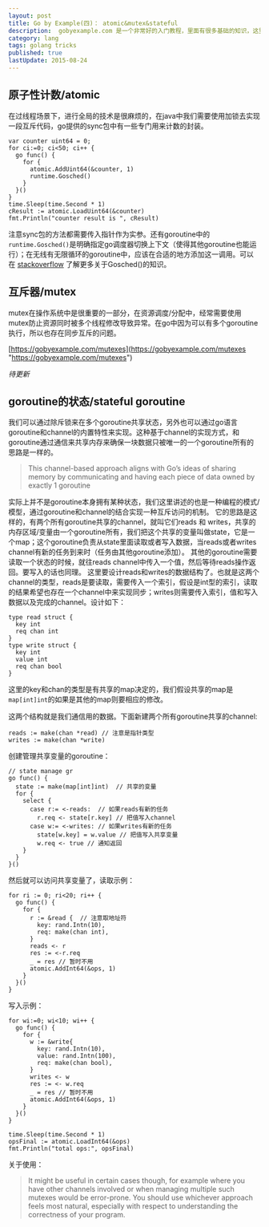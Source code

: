 ```yaml
---
layout: post
title: Go by Example(四)： atomic&mutex&stateful
description:  gobyexample.com 是一个非常好的入门教程，里面有很多基础的知识，这里主要记录一些比较有“新意”的点。这是第三部分。这些笔记记得越来越细了，本来只打算记一些比较有新意的东西的，现在想记就记了。
category: lang
tags: golang tricks
published: true
lastUpdate: 2015-08-24
---
```


## 原子性计数/atomic ##
在过线程场景下，进行全局的技术是很麻烦的，在java中我们需要使用加锁去实现一段互斥代码，go提供的sync包中有一些专门用来计数的封装。

```
var counter uint64 = 0;
for ci:=0; ci<50; ci++ {
  go func() {
    for {
      atomic.AddUint64(&counter, 1)
      runtime.Gosched()
    }
  }()
}
time.Sleep(time.Second * 1)
cResult := atomic.LoadUint64(&counter)
fmt.Println("counter result is ", cResult)
```
注意sync包的方法都需要传入指针作为实参。还有goroutine中的```runtime.Gosched()```是明确指定go调度器切换上下文（使得其他goroutine也能运行）；在无线有无限循环的goroutine中，应该在合适的地方添加这一调用。可以在 [stackoverflow](http://stackoverflow.com/questions/13107958/what-exactly-does-runtime-gosched-do "http://stackoverflow.com/questions/13107958/what-exactly-does-runtime-gosched-do") 了解更多关于Gosched()的知识。

## 互斥器/mutex ##
mutex在操作系统中是很重要的一部分，在资源调度/分配中，经常需要使用mutex防止资源同时被多个线程修改导致异常。在go中因为可以有多个goroutine执行，所以也存在同步互斥的问题。

[https://gobyexample.com/mutexes](https://gobyexample.com/mutexes "https://gobyexample.com/mutexes")

*待更新*

## goroutine的状态/stateful goroutine ##
我们可以通过除斥锁来在多个goroutine共享状态，另外也可以通过go语言goroutine和channel的内置特性来实现。这种基于channel的实现方式，和goroutine通过通信来共享内存来确保一块数据只被唯一的一个goroutine所有的思路是一样的。

> This channel-based approach aligns with Go’s ideas of sharing memory by communicating and having each piece of data owned by exactly 1 goroutine

实际上并不是goroutine本身拥有某种状态，我们这里讲述的也是一种编程的模式/模型，通过goroutine和channel的结合实现一种互斥访问的机制。
它的思路是这样的，有两个所有goroutine共享的channel，就叫它们reads 和 writes，共享的内存区域/变量由一个goroutine所有，我们把这个共享的变量叫做state，它是一个map；这个goroutine负责从state里面读取或者写入数据，当reads或者writes channel有新的任务到来时（任务由其他goroutine添加）。
其他的goroutine需要读取一个状态的时候，就往reads channel中传入一个值，然后等待reads操作返回。要写入的话也同理。
这里要设计reads和writes的数据结构了。也就是这两个channel的类型，reads是要读取，需要传入一个索引，假设是int型的索引，读取的结果希望也存在一个channel中来实现同步；writes则需要传入索引，值和写入数据以及完成的channel。设计如下：

```golang
type read struct {
  key int
  req chan int
}
type write struct {
  key int
  value int
  req chan bool
}
```
这里的key和chan的类型是有共享的map决定的，我们假设共享的map是```map[int]int```的如果是其他的map则要相应的修改。

这两个结构就是我们通信用的数据。下面新建两个所有goroutine共享的channel:

```golang
reads := make(chan *read) // 注意是指针类型
writes := make(chan *write)
```
创建管理共享变量的goroutine：

```
// state manage gr
go func() {
  state := make(map[int]int)  // 共享的变量
  for {
    select {
      case r:= <-reads:  // 如果reads有新的任务
        r.req <- state[r.key] // 把值写入channel
      case w:= <-writes: // 如果writes有新的任务
        state[w.key] = w.value // 把值写入共享变量
        w.req <- true // 通知返回
    }
  }
}()
```

然后就可以访问共享变量了，读取示例：

```golang
for ri := 0; ri<20; ri++ {
  go func() {
    for {
      r := &read {  // 注意取地址符
        key: rand.Intn(10),
        req: make(chan int),
      }
      reads <- r
      res := <-r.req
      _ = res // 暂时不用
      atomic.AddInt64(&ops, 1)
    }
  }()
}
```

写入示例：

```golang
for wi:=0; wi<10; wi++ {
  go func() {
    for {
      w := &write{
        key: rand.Intn(10),
        value: rand.Intn(100),
        req: make(chan bool),
      }
      writes <- w
      res := <- w.req
      _ = res // 暂时不用
      atomic.AddInt64(&ops, 1)
    }
  }()
}

time.Sleep(time.Second * 1)
opsFinal := atomic.LoadInt64(&ops)
fmt.Println("total ops:", opsFinal)
```
关于使用：

> It might be useful in certain cases though, for example where you have other channels involved or when managing multiple such mutexes would be error-prone. You should use whichever approach feels most natural, especially with respect to understanding the correctness of your program.

